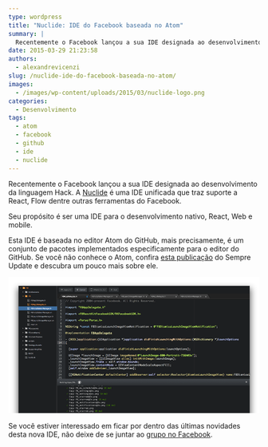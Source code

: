 ```yaml
---
type: wordpress
title: "Nuclide: IDE do Facebook baseada no Atom"
summary: |
  Recentemente o Facebook lançou a sua IDE designada ao desenvolvimento da linguagem Hack. A Nuclide é uma IDE unificada que traz suporte a React, Flow dentre outras ferramentas do Facebook.
date: 2015-03-29 21:23:58
authors:
  - alexandrevicenzi
slug: /nuclide-ide-do-facebook-baseada-no-atom/
images:
  - /images/wp-content/uploads/2015/03/nuclide-logo.png
categories:
  - Desenvolvimento
tags:
  - atom
  - facebook
  - github
  - ide
  - nuclide
---
```


Recentemente o Facebook lançou a sua IDE designada ao desenvolvimento da linguagem Hack. A <a href="http://nuclide.io/">Nuclide</a> é uma IDE unificada que traz suporte a React, Flow dentre outras ferramentas do Facebook.

Seu propósito é ser uma IDE para o desenvolvimento nativo, React, Web e mobile.

Esta IDE é baseada no editor Atom do GitHub, mais precisamente, é um conjunto de pacotes implementados especificamente para o editor do GitHub. Se você não conhece o Atom, confira <a href="http://sempreupdate.org/atom-seu-proximo-ide/">esta publicação</a> do Sempre Update e descubra um pouco mais sobre ele.

<img class="aligncenter" src="/images/wp-content/uploads/2015/03/screenshot-nuclide.png" alt="Screenshot Nuclide IDE" />

Se você estiver interessado em ficar por dentro das últimas novidades desta nova IDE, não deixe de se juntar ao <a href="https://facebook.com/groups/nuclide/">grupo no Facebook</a>.